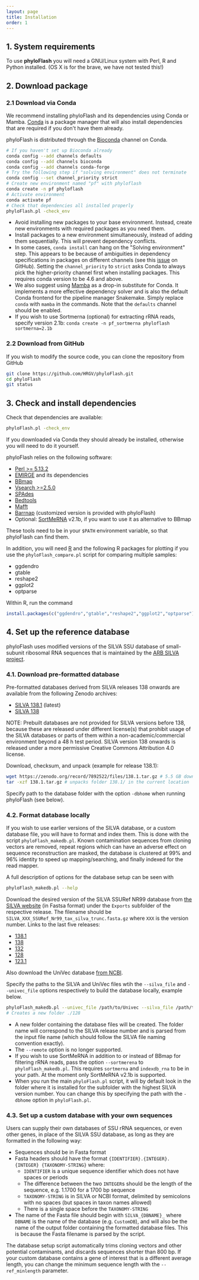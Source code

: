 ```yaml
---
layout: page
title: Installation
order: 1
---
```


## 1. System requirements

To use **phyloFlash** you will need a GNU/Linux system with Perl, R and Python
installed. (OS X is for the brave, we have not tested this!)


## 2. Download package

### 2.1 Download via Conda

We recommend installing phyloFlash and its dependencies using Conda or Mamba.
[Conda](https://conda.io/docs/) is a package manager that will also install
dependencies that are required if you don't have them already.

phyloFlash is distributed through the [Bioconda](http://bioconda.github.io/)
channel on Conda.

```bash
# If you haven't set up Bioconda already
conda config --add channels defaults
conda config --add channels bioconda
conda config --add channels conda-forge
# Try the following step if "solving environment" does not terminate
conda config --set channel_priority strict
# Create new environment named "pf" with phyloflash
conda create -n pf phyloflash
# Activate environment
conda activate pf
# Check that dependencies all installed properly
phyloFlash.pl -check_env
```

 * Avoid installing new packages to your base environment. Instead, create new
   environments with required packages as you need them.
 * Install packages to a new environment simultaneously, instead of adding them
   sequentially. This will prevent dependency conflicts.
 * In some cases, `conda install` can hang on the "Solving environment" step.
   This appears to be because of ambiguities in dependency specifications in
   packages on different channels (see this
   [issue](https://github.com/conda/conda/issues/8197) on GitHub). Setting the
   `channel_priority` to `strict` asks Conda to always pick the higher-priority
   channel first when installing packages. This requires conda version to be
   4.6 and above.
 * We also suggest using [Mamba](https://mamba.readthedocs.io/en/latest/) as a
   drop-in substitute for Conda. It implements a more effective dependency
   solver and is also the default Conda frontend for the pipeline manager
   Snakemake. Simply replace `conda` with `mamba` in the commands. Note that
   the `defaults` channel should be enabled.
 * If you wish to use Sortmerna (optional) for extracting rRNA reads, specify
   version 2.1b: `conda create -n pf_sortmerna phyloflash sortmerna=2.1b`


### 2.2 Download from GitHub

If you wish to modify the source code, you can clone the repository from GitHub

```bash
git clone https://github.com/HRGV/phyloFlash.git
cd phyloFlash
git status
```


## 3. Check and install dependencies

Check that dependencies are available:

```bash
phyloFlash.pl -check_env
```

If you downloaded via Conda they should already be installed, otherwise you
will need to do it yourself.

phyloFlash relies on the following software:

 - [Perl >= 5.13.2](http://www.perl.org/get.html)
 - [EMIRGE](https://github.com/csmiller/EMIRGE) and its dependencies
 - [BBmap](http://sourceforge.net/projects/bbmap/)
 - [Vsearch >=2.5.0](https://github.com/torognes/vsearch)
 - [SPAdes](http://bioinf.spbau.ru/spades)
 - [Bedtools](https://github.com/arq5x/bedtools2)
 - [Mafft](http://mafft.cbrc.jp/alignment/software/)
 - [Barrnap](https://github.com/tseemann/barrnap) (customized version is provided with phyloFlash)
 - Optional: [SortMeRNA](https://github.com/biocore/sortmerna) v2.1b, if you want to use it as alternative to BBmap

These tools need to be in your `$PATH` environment variable, so that phyloFlash
can find them.

In addition, you will need [R](https://www.r-project.org/) and the following R
packages for plotting if you use the `phyloFlash_compare.pl` script for
comparing multiple samples:

 - ggdendro
 - gtable
 - reshape2
 - ggplot2
 - optparse

Within R, run the command

```R
install.packages(c("ggdendro","gtable","reshape2","ggplot2","optparse"))
```

## 4. Set up the reference database

phyloFlash uses modified versions of the SILVA SSU database of small-subunit
ribosomal RNA sequences that is maintained by the [ARB SILVA
project](www.arb-silva.de).


### 4.1. Download pre-formatted database

Pre-formatted databases derived from SILVA releases 138 onwards are available
from the following Zenodo archives:

 * [SILVA 138.1](https://doi.org/10.5281/zenodo.7892521) (latest)
 * [SILVA 138](https://doi.org/10.5281/zenodo.7890453)

NOTE: Prebuilt databases are not provided for SILVA versions before 138,
because these are released under different license(s) that prohibit usage of
the SILVA databases or parts of them within a non-academic/commercial
environment beyond a 48 h test period. SILVA version 138 onwards is released
under a more permissive Creative Commons Attribution 4.0 license.

Download, checksum, and unpack (example for release 138.1):

```bash
wget https://zenodo.org/record/7892522/files/138.1.tar.gz # 5.5 GB download
tar -xzf 138.1.tar.gz # unpacks folder 138.1/ in the current location
```

Specify path to the database folder with the option `-dbhome` when running
phyloFlash (see below).


### 4.2. Format database locally

If you wish to use earlier versions of the SILVA database, or a custom database
file, you will have to format and index them. This is done with the script
`phyloFlash_makedb.pl`. Known contamination sequences from cloning vectors are
removed, repeat regions which can have an adverse effect on sequence
reconstruction are masked, the database is clustered at 99% and 96% identity to
speed up mapping/searching, and finally indexed for the read mapper.

A full description of options for the database setup can be seen with

```bash
phyloFlash_makedb.pl --help
```

Download the desired version of the SILVA SSURef NR99 database from [the SILVA
website](https://www.arb-silva.de/download/archive/) (in Fastsa format) under the `Exports` subfolder of the respective release. The filename should be `SILVA_XXX_SSURef_Nr99_tax_silva_trunc.fasta.gz` where
`XXX` is the version number. Links to the last five releases:
 * [138.1](https://www.arb-silva.de/fileadmin/silva_databases/release_138.1/Exports/SILVA_138.1_SSURef_NR99_tax_silva_trunc.fasta.gz)
 * [138](https://www.arb-silva.de/fileadmin/silva_databases/release_138/Exports/SILVA_138_SSURef_NR99_tax_silva_trunc.fasta.gz)
 * [132](https://www.arb-silva.de/fileadmin/silva_databases/release_132/Exports/SILVA_132_SSURef_Nr99_tax_silva_trunc.fasta.gz)
 * [128](https://www.arb-silva.de/fileadmin/silva_databases/release_128/Exports/SILVA_128_SSURef_Nr99_tax_silva_trunc.fasta.gz)
 * [123.1](https://www.arb-silva.de/fileadmin/silva_databases/release_123.1/Exports/SILVA_123.1_SSURef_Nr99_tax_silva_trunc.fasta.gz)

Also download the UniVec database [from NCBI](https://www.ncbi.nlm.nih.gov/tools/vecscreen/univec/).

Specify the paths to the SILVA and UniVec files wtih the `--silva_file` and `--univec_file` options respectively to build the database locally, example below.

```bash
phyloFlash_makedb.pl --univec_file /path/to/Univec --silva_file /path/to/SILVA_128_SSURef_Nr99_tax_silva_trunc.fasta.gz
# Creates a new folder ./128
```

 * A new folder containing the database files will be created. The folder name
   will correspond to the SILVA release number and is parsed from the input
   file name (which should follow the SILVA file naming convention exactly).
 * The `--remote` option is no longer supported.
 * If you wish to use SortMeRNA in addition to or instead of BBmap for
   filtering rRNA reads, pass the option `--sortmerena` to
   `phyloFlash_makedb.pl`. This requires `sortmerna` and `indexdb_rna` to be in
   your path. At the moment only SortMeRNA v2.1b is supported.
 * When you run the main `phyloFlash.pl` script, it will by default look in the
   folder where it is installed for the subfolder with the highest SILVA
   version number. You can change this by specifying the path with the
   `-dbhome` option in `phyloFlash.pl`.


### 4.3. Set up a custom database with your own sequences

Users can supply their own databases of SSU rRNA sequences, or even other
genes, in place of the SILVA SSU database, as long as they are formatted in the
following way:

 - Sequences should be in Fasta format
 - Fasta headers should have the format `{IDENTIFIER}.{INTEGER}.{INTEGER}
   {TAXONOMY-STRING}` where:
   - `IDENTIFIER` is a unique sequence identifier which does not have spaces or
     periods
   - The difference between the two `INTEGER`s should be the length of the
     sequence, e.g. 1.1700 for a 1700 bp sequence
   - `TAXONOMY-STRING` is in SILVA or NCBI format, delimited by semicolons with
     no spaces (but spaces in taxon names allowed)
   - There is a single space before the `TAXONOMY-STRING`
 - The name of the Fasta file should begin with `SILVA_{DBNAME}_` where
   `DBNAME` is the name of the database (e.g. `CustomDB`), and will also be the
   name of the output folder containing the formatted database files. This is
   because the Fasta filename is parsed by the script.

The database setup script automatically trims cloning vectors and other
potential contaminants, and discards sequences shorter than 800 bp. If your
custom database contains a gene of interest that is a different average length,
you can change the minimum sequence length with the `--ref_minlength`
parameter.
